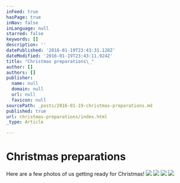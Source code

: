 ```yaml
---
inFeed: true
hasPage: true
inNav: false
inLanguage: null
starred: false
keywords: []
description: ''
datePublished: '2016-01-19T23:43:31.128Z'
dateModified: '2016-01-19T23:43:11.924Z'
title: "Christmas preparations\_"
author: []
authors: []
publisher:
  name: null
  domain: null
  url: null
  favicon: null
sourcePath: _posts/2016-01-19-christmas-preparations.md
published: true
url: christmas-preparations/index.html
_type: Article

---
```

# Christmas preparations 

Here are a few photos of us getting ready for Christmas!
![](https://the-grid-user-content.s3-us-west-2.amazonaws.com/501eb8ae-211b-4759-b832-277cea443de9.JPG)
![](https://the-grid-user-content.s3-us-west-2.amazonaws.com/426a3edd-bab5-421f-8a22-27a002e4f02e.JPG)
![](https://the-grid-user-content.s3-us-west-2.amazonaws.com/af60cc00-f6a9-4777-9b86-2f2c0447da34.JPG)
![](https://the-grid-user-content.s3-us-west-2.amazonaws.com/c8f79471-e8ee-487d-8849-8457c2e3df9f.JPG)